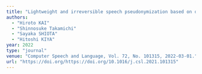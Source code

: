 ```yaml
---
title: "Lightweight and irreversible speech pseudonymization based on data-driven optimization of cascaded voice modification modules"
authors:
  - "Hiroto KAI"
  - "Shinnosuke Takamichi"
  - "Sayaka SHIOTA"
  - "Hitoshi KIYA"
year: 2022
type: "journal"
venue: "Computer Speech and Language, Vol. 72, No. 101315, 2022-03-01."
url: "https://doi.org/https://doi.org/10.1016/j.csl.2021.101315"
---
```

